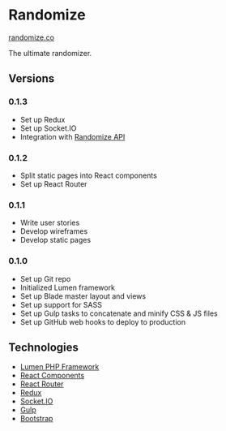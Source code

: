 # Randomize

[randomize.co](https://randomize.co)

The ultimate randomizer. 

## Versions

### 0.1.3

- Set up Redux
- Set up Socket.IO 
- Integration with [Randomize API](https://github.com/ga-aluminati/randomize-api)

### 0.1.2

- Split static pages into React components
- Set up React Router

### 0.1.1

- Write user stories
- Develop wireframes
- Develop static pages

### 0.1.0

- Set up Git repo
- Initialized Lumen framework
- Set up Blade master layout and views
- Set up support for SASS 
- Set up Gulp tasks to concatenate and minify CSS & JS files
- Set up GitHub web hooks to deploy to production

## Technologies 

* [Lumen PHP Framework](https://lumen.laravel.com/)
* [React Components](https://facebook.github.io/react/)
* [React Router](https://github.com/reactjs/react-router)
* [Redux](http://redux.js.org/)
* [Socket.IO](http://socket.io/)
* [Gulp](http://gulpjs.com/)
* [Bootstrap](http://getbootstrap.com/)

